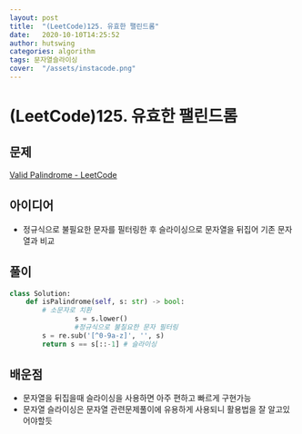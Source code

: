 ```yaml
---
layout: post
title:  "(LeetCode)125. 유효한 팰린드롬"
date:   2020-10-10T14:25:52
author: hutswing
categories: algorithm
tags: 문자열슬라이싱
cover:  "/assets/instacode.png"
---
```


# (LeetCode)125. 유효한 팰린드롬

## 문제

[Valid Palindrome - LeetCode](https://leetcode.com/problems/valid-palindrome/)



## 아이디어

- 정규식으로 불필요한 문자를 필터링한 후 슬라이싱으로 문자열을 뒤집어 기존 문자열과 비교

## 풀이

```python
class Solution:
    def isPalindrome(self, s: str) -> bool:
        # 소문자로 치환
				s = s.lower()
				#정규식으로 불칠요한 문자 필터링
        s = re.sub('[^0-9a-z]', '', s)
        return s == s[::-1] # 슬라이싱
```

## 배운점

- 문자열을 뒤집을때 슬라이싱을 사용하면 아주 편하고 빠르게 구현가능
- 문자열 슬라이싱은 문자열 관련문제풀이에 유용하게 사용되니 활용법을 잘 알고있어야할듯
